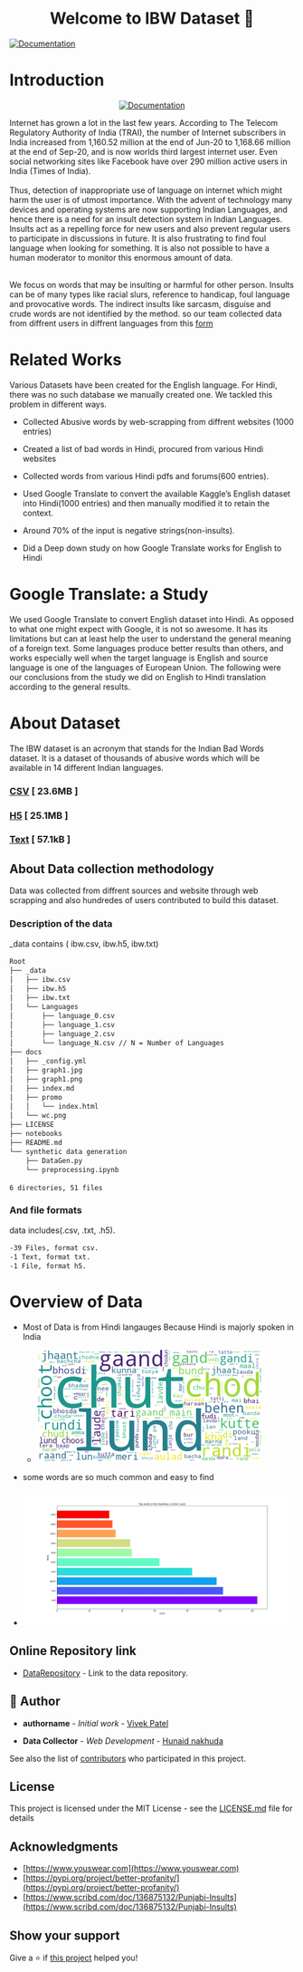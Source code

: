 <h1 align="center">Welcome to IBW Dataset 👋</h1>
<p>
  <a href="ibw-dataset.herokuapp.com" target="_blank">
    <img alt="Documentation" src="https://img.shields.io/badge/documentation-yes-brightgreen.svg" />
  </a>
</p>

# Introduction
<p align="center">
  <a href="ibw-dataset.herokuapp.com" target="_blank">
    <img alt="Documentation" src="https://content.indiainfoline.com/_media/iifl/img/article/2016-11/25/full/1480065591-6229.jpg" />
  </a>
</p>
Internet has grown a lot in the last few years. According to The Telecom Regulatory Authority
of India (TRAI), the number of Internet subscribers in India increased from 1,160.52 million at the end of Jun-20 to 1,168.66 million at the end of Sep-20, and is
now worlds third largest internet user. Even social networking sites like Facebook have over 290 million active
users in India (Times of India).<br>
<br>Thus, detection of inappropriate use of language on internet which might harm
the user is of utmost importance. With the advent of technology many devices and operating systems are now
supporting Indian Languages, and hence there is a need for an insult detection system in Indian Languages. Insults act as a repelling
force for new users and also prevent regular users to participate in discussions in future. It is also frustrating to
find foul language when looking for something. It is also not possible to have a human moderator to monitor this
enormous amount of data.
<br><br>

We focus on words that may be insulting or harmful for other person. Insults can be of many types
like racial slurs, reference to handicap, foul language and provocative words. The indirect insults like sarcasm,
disguise and crude words are not identified by the method. so our team collected data from diffrent users in diffrent languages from this [ form ](https://ibw-dataset.herokuapp.com)


# Related Works

Various Datasets have been created for the English language. For Hindi, there was no such database we manually created
one. We tackled this problem in different ways.

* Collected Abusive words by web-scrapping  from diffrent websites (1000 entries)

* Created a list of bad words in Hindi, procured from various Hindi websites

* Collected words from various Hindi pdfs and forums(600 entries).

* Used Google Translate to convert the available Kaggle’s English dataset into Hindi(1000 entries) and
then manually modified it to retain the context.

*  Around 70% of the input is negative strings(non-insults).

* Did a Deep down study on how Google Translate works for English to Hindi

# Google Translate: a Study

We used Google Translate to convert English dataset into Hindi. As opposed to what one might expect with
Google, it is not so awesome. It has its limitations but can at least help the user to understand the general
meaning of a foreign text. Some languages produce better results than others, and works especially well when the
target language is English and source language is one of the languages of European Union. The following were
our conclusions from the study we did on English to Hindi translation according to the general results.<br> 

# About Dataset

The IBW dataset is an acronym that stands for the Indian Bad Words dataset. It is a dataset of thousands of abusive words which will be available in 14 different Indian languages.

### [CSV](https://osg-ny2.paperspace.io/tekeun9hs/tekeun9hs/datasets/dst4xuec2f5mvob/versions/omsow20/data/ibw.csv?AWSAccessKeyId=7FZOXOZIC1MWW1TW4LUG&Expires=1623746430&Signature=batoj6JZR1MRyrjyC%2FR2HtXHvHE%3D) [ 23.6MB ]

### [H5](https://osg-ny2.paperspace.io/tekeun9hs/tekeun9hs/datasets/dsrgt5fydni1tep/versions/1o9e4wj/data/ibw.h5?AWSAccessKeyId=7FZOXOZIC1MWW1TW4LUG&Expires=1623746376&Signature=%2F6Jy41aOCAA4P4faOfppsEnVf%2Bc%3D) [ 25.1MB  ]

### [Text](https://osg-ny2.paperspace.io/tekeun9hs/tekeun9hs/datasets/dsr3kni6g9kpshm/versions/jnuu5iy/data/IBW.txt?AWSAccessKeyId=7FZOXOZIC1MWW1TW4LUG&Expires=1623746291&Signature=LNGmEOfDZgKjVbo7OITM7ogyrrs%3D)   [ 57.1kB ]




## About Data collection methodology

Data was collected from diffrent sources and website through web scrapping and also hundredes of users contributed to build this dataset.


### Description of the data

_data contains ( ibw.csv, ibw.h5, ibw.txt)

```
Root
├── _data
│   ├── ibw.csv
│   ├── ibw.h5
│   ├── ibw.txt
│   └── Languages
│       ├── language_0.csv
│       ├── language_1.csv
│       ├── language_2.csv
│       └── language_N.csv // N = Number of Languages
├── docs
│   ├── _config.yml
│   ├── graph1.jpg
│   ├── graph1.png
│   ├── index.md
│   ├── promo
│   │   └── index.html
│   └── wc.png
├── LICENSE
├── notebooks
├── README.md
└── synthetic data generation
    ├── DataGen.py
    └── preprocessing.ipynb

6 directories, 51 files

```

### And file formats

data includes(.csv, .txt, .h5).
```
-39 Files, format csv.
-1 Text, format txt.
-1 File, format h5.
```

# Overview of Data

* Most of Data is from Hindi langauges Because Hindi 
is majorly spoken in India 

  - ![](docs/wc.png)

* some words are so much common and easy to find

- ![](docs/graph1.jpg)
## Online Repository link

* [DataRepository](https://viveks.codes/INDIAN_Bad_Words_Dataset/) - Link to the data repository.

## 👤 Author

* **authorname** - *Initial work* - [Vivek Patel](https://github.com/vivolscute)

* **Data Collector** - *Web Development* - [Hunaid nakhuda](https://github.com/hunaid-nakhuda)

See also the list of [contributors](https://github.com/vivolscute/INDIAN_Bad_Words_Dataset/graphs/contributors) who participated in this project.

## License

This project is licensed under the MIT License - see the [LICENSE.md](https://github.com/vivolscute/INDIAN_Bad_Words_Dataset/blob/master/LICENSE) file for details

## Acknowledgments

* [https://www.youswear.com](https://www.youswear.com)
* [https://pypi.org/project/better-profanity/](https://pypi.org/project/better-profanity/)
* [https://www.scribd.com/doc/136875132/Punjabi-Insults](https://www.scribd.com/doc/136875132/Punjabi-Insults)


## Show your support

Give a ⭐️ if [this project](https://github.com/vivolscute/INDIAN_Bad_Words_Dataset) helped you!
